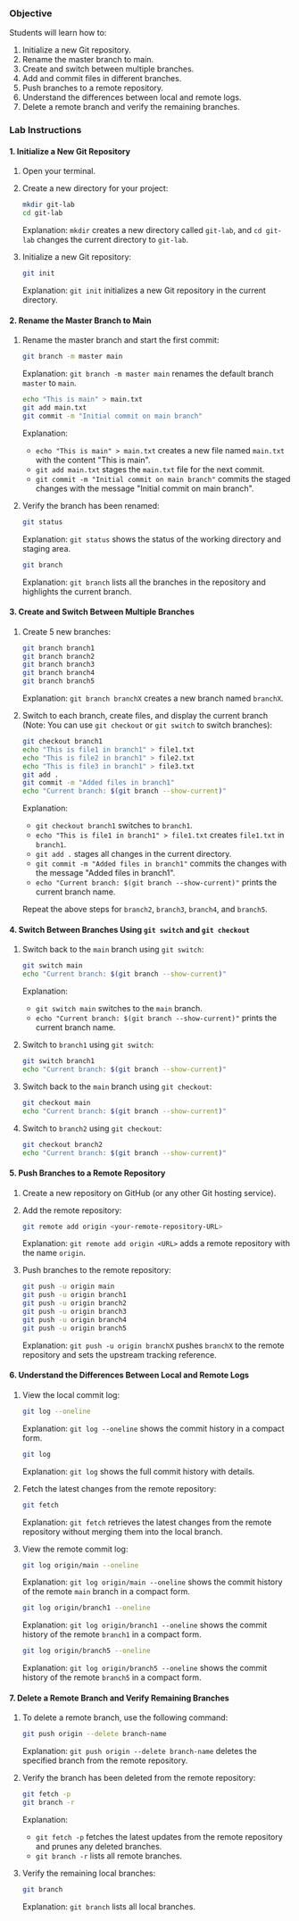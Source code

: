 

### Objective
Students will learn how to:
1. Initialize a new Git repository.
2. Rename the master branch to main.
3. Create and switch between multiple branches.
4. Add and commit files in different branches.
5. Push branches to a remote repository.
6. Understand the differences between local and remote logs.
7. Delete a remote branch and verify the remaining branches.

### Lab Instructions

#### 1. Initialize a New Git Repository
1. Open your terminal.
2. Create a new directory for your project:
    ```bash
    mkdir git-lab
    cd git-lab
    ```
    Explanation: `mkdir` creates a new directory called `git-lab`, and `cd git-lab` changes the current directory to `git-lab`.

3. Initialize a new Git repository:
    ```bash
    git init
    ```
    Explanation: `git init` initializes a new Git repository in the current directory.

#### 2. Rename the Master Branch to Main
1. Rename the master branch and start the first commit:
    ```bash
    git branch -m master main
    ```
    Explanation: `git branch -m master main` renames the default branch `master` to `main`.

    ```bash
    echo "This is main" > main.txt
    git add main.txt
    git commit -m "Initial commit on main branch"
    ```
    Explanation:
    - `echo "This is main" > main.txt` creates a new file named `main.txt` with the content "This is main".
    - `git add main.txt` stages the `main.txt` file for the next commit.
    - `git commit -m "Initial commit on main branch"` commits the staged changes with the message "Initial commit on main branch".

2. Verify the branch has been renamed:
    ```bash
    git status
    ```
    Explanation: `git status` shows the status of the working directory and staging area.

    ```bash
    git branch
    ```
    Explanation: `git branch` lists all the branches in the repository and highlights the current branch.

#### 3. Create and Switch Between Multiple Branches
1. Create 5 new branches:
    ```bash
    git branch branch1
    git branch branch2
    git branch branch3
    git branch branch4
    git branch branch5
    ```
    Explanation: `git branch branchX` creates a new branch named `branchX`.

2. Switch to each branch, create files, and display the current branch (Note: You can use `git checkout` or `git switch` to switch branches):
    ```bash
    git checkout branch1
    echo "This is file1 in branch1" > file1.txt
    echo "This is file2 in branch1" > file2.txt
    echo "This is file3 in branch1" > file3.txt
    git add .
    git commit -m "Added files in branch1"
    echo "Current branch: $(git branch --show-current)"
    ```
    Explanation:
    - `git checkout branch1` switches to `branch1`.
    - `echo "This is file1 in branch1" > file1.txt` creates `file1.txt` in `branch1`.
    - `git add .` stages all changes in the current directory.
    - `git commit -m "Added files in branch1"` commits the changes with the message "Added files in branch1".
    - `echo "Current branch: $(git branch --show-current)"` prints the current branch name.

    Repeat the above steps for `branch2`, `branch3`, `branch4`, and `branch5`.

#### 4. Switch Between Branches Using `git switch` and `git checkout`
1. Switch back to the `main` branch using `git switch`:
    ```bash
    git switch main
    echo "Current branch: $(git branch --show-current)"
    ```
    Explanation:
    - `git switch main` switches to the `main` branch.
    - `echo "Current branch: $(git branch --show-current)"` prints the current branch name.

2. Switch to `branch1` using `git switch`:
    ```bash
    git switch branch1
    echo "Current branch: $(git branch --show-current)"
    ```

3. Switch back to the `main` branch using `git checkout`:
    ```bash
    git checkout main
    echo "Current branch: $(git branch --show-current)"
    ```

4. Switch to `branch2` using `git checkout`:
    ```bash
    git checkout branch2
    echo "Current branch: $(git branch --show-current)"
    ```

#### 5. Push Branches to a Remote Repository
1. Create a new repository on GitHub (or any other Git hosting service).
2. Add the remote repository:
    ```bash
    git remote add origin <your-remote-repository-URL>
    ```
    Explanation: `git remote add origin <URL>` adds a remote repository with the name `origin`.

3. Push branches to the remote repository:
    ```bash
    git push -u origin main
    git push -u origin branch1
    git push -u origin branch2
    git push -u origin branch3
    git push -u origin branch4
    git push -u origin branch5
    ```
    Explanation: `git push -u origin branchX` pushes `branchX` to the remote repository and sets the upstream tracking reference.

#### 6. Understand the Differences Between Local and Remote Logs
1. View the local commit log:
    ```bash
    git log --oneline
    ```
    Explanation: `git log --oneline` shows the commit history in a compact form.

    ```bash
    git log 
    ```
    Explanation: `git log` shows the full commit history with details.

2. Fetch the latest changes from the remote repository:
    ```bash
    git fetch
    ```
    Explanation: `git fetch` retrieves the latest changes from the remote repository without merging them into the local branch.

3. View the remote commit log:
    ```bash
    git log origin/main --oneline
    ```
    Explanation: `git log origin/main --oneline` shows the commit history of the remote `main` branch in a compact form.

    ```bash
    git log origin/branch1 --oneline
    ```
    Explanation: `git log origin/branch1 --oneline` shows the commit history of the remote `branch1` in a compact form.

    ```bash
    git log origin/branch5 --oneline
    ```
    Explanation: `git log origin/branch5 --oneline` shows the commit history of the remote `branch5` in a compact form.

#### 7. Delete a Remote Branch and Verify Remaining Branches
1. To delete a remote branch, use the following command:
    ```bash
    git push origin --delete branch-name
    ```
    Explanation: `git push origin --delete branch-name` deletes the specified branch from the remote repository.

2. Verify the branch has been deleted from the remote repository:
    ```bash
    git fetch -p
    git branch -r
    ```
    Explanation:
    - `git fetch -p` fetches the latest updates from the remote repository and prunes any deleted branches.
    - `git branch -r` lists all remote branches.

3. Verify the remaining local branches:
    ```bash
    git branch
    ```
    Explanation: `git branch` lists all local branches.

